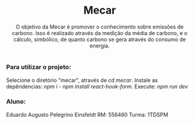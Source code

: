 <div align = "center">
    <h1> Mecar </h1>
    <p> O objetivo da Mecar é promover o conhecimento sobre emissões de carbono. Isso é realizado através da medição da média de carbono, e o cálculo, simbólico, de quanto carbono se gera através do consumo de energia.</p>
</div>

#


### Para utilizar o projeto:
 Selecione o diretório "mecar", através de *cd mecar*.
 Instale as depêndencias: *npm i*   -   *npm install react-hook-form*.
 Execute: *npm run dev*

### Aluno:
 Eduardo Augusto Pelegrino Einsfeldt
 RM: 556460
 Turma: 1TDSPM